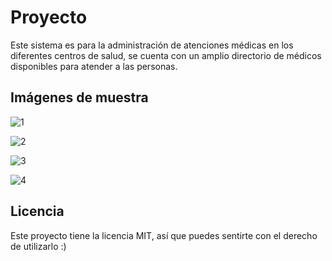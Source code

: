 # Proyecto

Este sistema es para la administración de atenciones médicas en los diferentes centros de salud, se cuenta con un amplio directorio de médicos disponibles para atender a las personas.

## Imágenes de muestra

![1](https://i.imgur.com/NjM7y3k.png "Image 1")

![2](https://i.imgur.com/1G1cP3b.png "Image 2")

![3](https://i.imgur.com/xFJdt5g.png "Image 3")

![4](https://i.imgur.com/L7fBeyO.png "Image 4")

## Licencia

Este proyecto tiene la licencia MIT, así que puedes sentirte con el derecho de utilizarlo :)
